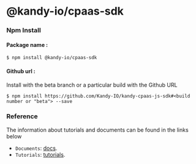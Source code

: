 # @kandy-io/cpaas-sdk

### Npm Install

#### Package name :

`$ npm install @kandy-io/cpaas-sdk`

#### Github url :

Install with the beta branch or a particular build with the Github URL

`$ npm install https://github.com/Kandy-IO/kandy-cpaas-js-sdk#<build number or "beta"> --save`

### Reference

The information about tutorials and documents can be found in the links below

* `Documents`: [docs](https://kandy-io.github.io/docs).
* `Tutorials`: [tutorials](https://kandy-io.github.io/kandy-cpaas-js-sdk/tutorials/#/Getting%20Started).






